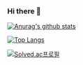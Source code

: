 ### Hi there 👋

<div>
  
  [![Anurag's github stats](https://github-readme-stats.vercel.app/api?username=kma7574)](https://github.com/anuraghazra/github-readme-stats)

</div>

<div>
  
  [![Top Langs](https://github-readme-stats.vercel.app/api/top-langs/?username=kma7574&langs_count=10&layout=compact)](https://github.com/kma7574/kma7574)﻿

</div>

<div>
  
  [![Solved.ac프로필](http://mazassumnida.wtf/api/v2/generate_badge?boj=kma7574)](https://solved.ac/kma7574)

</div>


<!--
**kma7574/kma7574** is a ✨ _special_ ✨ repository because its `README.md` (this file) appears on your GitHub profile.

Here are some ideas to get you started:

- 🔭 I’m currently working on ...
- 🌱 I’m currently learning ...
- 👯 I’m looking to collaborate on ...
- 🤔 I’m looking for help with ...
- 💬 Ask me about ...
- 📫 How to reach me: ...
- 😄 Pronouns: ...
- ⚡ Fun fact: ...
-->
